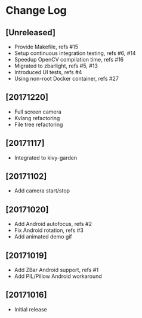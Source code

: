 # Change Log

## [Unreleased]

 - Provide Makefile, refs #15
 - Setup continuous integration testing, refs #6, #14
 - Speedup OpenCV compilation time, refs #16
 - Migrated to zbarlight, refs #5, #13
 - Introduced UI tests, refs #4
 - Using non-root Docker container, refs #27

## [20171220]

 - Full screen camera
 - Kvlang refactoring
 - File tree refactoring

## [20171117]

  - Integrated to kivy-garden

## [20171102]

  - Add camera start/stop

## [20171020]

  - Add Android autofocus, refs #2
  - Fix Android rotation, refs #3
  - Add animated demo gif

## [20171019]

  - Add ZBar Android support, refs #1
  - Add PIL/Pillow Android workaround

## [20171016]

  - Initial release

